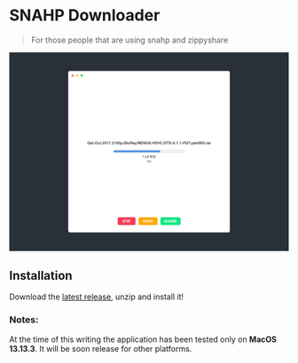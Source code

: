 # SNAHP Downloader
> For those people that are using snahp and zippyshare

![main](assets/view-download-full.png)

## Installation 
Download the [latest release](https://github.com/rawnly/snahp-downloader/releases/latest), unzip and install it!

### Notes:
At the time of this writing the application has been tested only on **MacOS 13.13.3**. It will be soon release for other platforms.